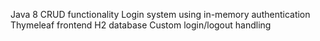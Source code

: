 Java 8
CRUD functionality
Login system using in-memory authentication
Thymeleaf frontend
H2 database
Custom login/logout handling

